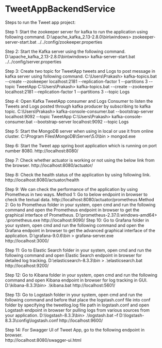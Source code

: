 # TweetAppBackendService

Steps to run the Tweet app project:


Step 1: Start the zookeeper server for kafka to run the application using following command.
            	D:\apache_kafka_2.13-2.8.0\bin\windows> zookeeper-server-start.bat ../../config/zookeeper.properties

Step 2: Start the Kafka server using the following command.
              D:\apache_kafka_2.13-2.8.0\bin\windows> kafka-server-start.bat ../../config/server.properties

Step 3: Create two topic for TweetApp tweets and Logs to post message in kafka server using following command.
              C:\Users\Prakash> kafka-topics.bat --create --zookeeper localhost:2181 --replication-factor 1 --partitions 3 --topic TweetApp
              C:\Users\Prakash> kafka-topics.bat --create --zookeeper localhost:2181 --replication-factor 1 --partitions 3 --topic Logs

Step 4: Open Kafka TweetApp consumer and Logs Consumer to listen the Tweets and Logs posted through kafka producer by subscribing to kafka topic. 
              C:\Users\Prakash> kafka-console-consumer.bat --bootstrap-server localhost:9092 --topic TweetApp
              C:\Users\Prakash> kafka-console-consumer.bat --bootstrap-server localhost:9092 --topic  Logs

Step 5: Start the MongoDB server when using in local or use it from online cluster. 
              C:\Program Files\MongoDB\Server\5.0\bin > mongod.exe

Step 6: Start the Tweet app spring boot application which is running on port number 8080.
	            http://localhost:8080/

Step 7: Check whether actuator is working or not using the below link from the browser.
	            http://localhost:8080/actuator/
  
Step 8: Check the health status of the application by using following link.
	            http://localhost:8080/actuator/health

Step 9: We can check the performance of the application by using Prometheus in two ways. 
	            Method 1: Go to below endpoint in browser to check the textual data.
			                        http://localhost:8080/actuator/prometheus
              Method 2: Go to Prometheus folder in your system, open cmd and run the following     command and open the Prometheus endpoint in browser to get the graphical interface of Prometheus.
	                             D:\prometheus-2.37.0.windows-amd64> .\prometheus.exe
		                            http://localhost:9090/
Step 10: Go to Grafana folder in your system, open cmd and run the following  command and open the Grafana endpoint in browser to get the advanced graphical interface of the application.
	            D:\grafana-9.0.6\bin > grafana-server.exe
	            http://localhost:3000/

Step 11: Go to Elastic Search folder in your system, open cmd and run the following command and open Elastic Search endpoint in browser for detailed log tracking.
	            D:\elasticsearch-8.3.3\bin > .\elasticsearch.bat 
	            http://localhost:9200/

Step 12: Go to Kibana folder in your system, open cmd and run the following command and open Kibana endpoint in browser for log tracking in GUI.
              D:\kibana-8.3.3\bin> .\kibana.bat
	            http://localhost:5601/

Step 13: Go to Logstash folder in your system, open cmd and run the following command and before that place the logstash.conf file into conf folder by specifying the tweetlog.log file path in logstash.conf and open Logstash endpoint in browser for pulling logs from various sources from your application.
	            D:\logstash-8.3.3\bin> .\logstash.bat –f D:\logstash-8.3.3\config\logstash.conf
	            http://localhost:9600/

Step 14: For Swagger UI of Tweet App, go to the following endpoint in browser.     
              http://localhost:8080/swagger-ui.html
